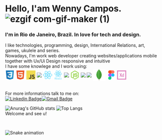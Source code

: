 # Hello, I'am Wenny Campos. ![ezgif com-gif-maker (1)](https://user-images.githubusercontent.com/68281298/119243223-2ac5c200-bb3b-11eb-9d6f-2b6d98fa3c9e.gif)
### I'm in Rio de Janeiro, Brazil. In love for tech and design.
I like technologies, programming, design, International Relations, art, games, ukulele and series.
<br/>Nowadays, I'm work web developer creating websites/applications mobile together with Ux/Ui Design responsive and intuitive
<br>I have some knowlege and I work using:
<br><img align="center" heigth="20" width="30" src="https://raw.githubusercontent.com/devicons/devicon/master/icons/css3/css3-original.svg" style="max-width:100%;">
<img align="center" heigth="20" width="30" src="https://raw.githubusercontent.com/devicons/devicon/master/icons/html5/html5-original.svg" style="max-width:100%;">
<img align="center" heigth="20" width="30" src="https://raw.githubusercontent.com/devicons/devicon/master/icons/javascript/javascript-original.svg" style="max-width:100%;">
<img align="center" heigth="20" width="30" src="https://cdn.jsdelivr.net/gh/devicons/devicon/icons/vuejs/vuejs-original.svg" style="max-width:100%;">
<img align="center" heigth="20" width="30" src="https://raw.githubusercontent.com/devicons/devicon/master/icons/react/react-original.svg" style="max-width:100%;">
<img align="center" heigth="20" width="30" src="https://raw.githubusercontent.com/devicons/devicon/master/icons/react/react-original-wordmark.svg" style="max-width:100%;">
<img align="center" heigth="20" width="30" src="https://cdn.jsdelivr.net/gh/devicons/devicon/icons/kotlin/kotlin-original.svg" style="max-width:100%;">
<img align="center" heigth="20" width="30" src="https://raw.githubusercontent.com/devicons/devicon/master/icons/nodejs/nodejs-original.svg" style="max-width:100%;">
<img align="center" heigth="20" width="30" src="https://cdn.jsdelivr.net/gh/devicons/devicon/icons/java/java-original.svg" style="max-width:100%;">
<img align="center" heigth="20" width="30" src="https://cdn.jsdelivr.net/gh/devicons/devicon/icons/mysql/mysql-original.svg" style="max-width:100%;">
<img align="center" heigth="20" width="40" src="https://raw.githubusercontent.com/devicons/devicon/master/icons/mongodb/mongodb-original.svg" style="max-width:100%;">
<img align="center" heigth="20" width="30" src="https://raw.githubusercontent.com/devicons/devicon/master/icons/figma/figma-original.svg" style="max-width:100%;">
<img align="center" heigth="20" width="30" src="https://raw.githubusercontent.com/devicons/devicon/master/icons/xd/xd-line.svg" style="max-width:100%;">

 <br/>For more informations talk to me on:<br/>
[![Linkedin Badge](https://img.shields.io/badge/-LinkedIn-%230077B5?style=for-the-badge&logo=linkedin&logoColor=white=https://www.linkedin.com/in/wennycampos/)](https://www.linkedin.com/in/wennycampos/)[![Gmail Badge](https://img.shields.io/badge/-Gmail-%23333?style=for-the-badge&logo=gmail&logoColor=white&link=mailto:wennyct@hotmail.com%22/%3E)](mailto:wennyct@gmail.com)

![Anurag's GitHub stats](https://github-readme-stats.vercel.app/api?username=wennycampos&show_icons=true&theme=tokyonight)
![Top Langs](https://github-readme-stats.vercel.app/api/top-langs/?username=wennycampos&layout=compact&theme=tokyonight) <br>
Welcome and see u!

<br>

![Snake animation](https://github.com/wennycampos/wennycampos/blob/output/github-contribution-grid-snake.svg)
